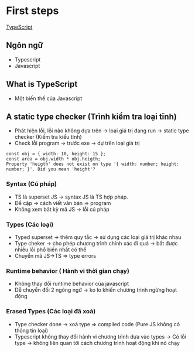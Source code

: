 # First steps
[TypeScript]()
## Ngôn ngữ

* Typescript
* Javascript



## What is TypeScript

* Một biến thể của Javascript

## A static type checker (Trình kiểm tra loại tĩnh)

* Phát hiện lỗi, lỗi nào không dựa trên -> loại giá trị đang run -> static type checker (Kiểm tra kiểu tĩnh)
* Check lỗi program -> trước exe -> dự trên loại giá trị

```
const obj = { width: 10, height: 15 };
const area = obj.width * obj.heigth;
Property 'heigth' does not exist on type '{ width: number; height: number; }'. Did you mean 'height'?
```

### Syntax (Cú pháp)
* TS là superset JS -> syntax JS là TS hợp pháp.
* Đề cập -> cách viết văn bản => program
* Không xem bât kỳ mã JS -> lỗi cú pháp

### Types (Các loại)
* Typed superset -> thêm quy tắc -> sử dụng các loại giá trị khác nhau
* Type cheker -> cho phép chương trình chính xác đi quá -> bắt được nhiều lỗi phổ biến nhất có thể
* Chuyển mã JS->TS => type errors

### Runtime behavior ( Hành vi thời gian chạy)
* Không thay đổi runtime behavior của javascript
* Dễ chuyển đổi 2 ngông ngữ -> ko lo khiến chương trình ngừng hoạt động

### Erased Types (Các loại đã xoá)
* Type checker done -> xoá type => compiled code (Pure JS không có thông tin loại)
* Typescript không thay đổi hành vi chương trình dựa vào types -> Có lỗi type -> không liên quan tới cách chương trình hoạt động khi nó chạy


